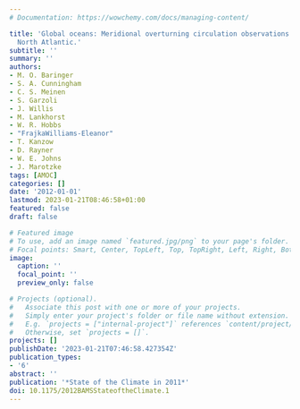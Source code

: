 ```yaml
---
# Documentation: https://wowchemy.com/docs/managing-content/

title: 'Global oceans: Meridional overturning circulation observations in the subtropical
  North Atlantic.'
subtitle: ''
summary: ''
authors:
- M. O. Baringer
- S. A. Cunningham
- C. S. Meinen
- S. Garzoli
- J. Willis
- M. Lankhorst
- W. R. Hobbs
- "FrajkaWilliams-Eleanor"
- T. Kanzow
- D. Rayner
- W. E. Johns
- J. Marotzke
tags: [AMOC]
categories: []
date: '2012-01-01'
lastmod: 2023-01-21T08:46:58+01:00
featured: false
draft: false

# Featured image
# To use, add an image named `featured.jpg/png` to your page's folder.
# Focal points: Smart, Center, TopLeft, Top, TopRight, Left, Right, BottomLeft, Bottom, BottomRight.
image:
  caption: ''
  focal_point: ''
  preview_only: false

# Projects (optional).
#   Associate this post with one or more of your projects.
#   Simply enter your project's folder or file name without extension.
#   E.g. `projects = ["internal-project"]` references `content/project/deep-learning/index.md`.
#   Otherwise, set `projects = []`.
projects: []
publishDate: '2023-01-21T07:46:58.427354Z'
publication_types:
- '6'
abstract: ''
publication: '*State of the Climate in 2011*'
doi: 10.1175/2012BAMSStateoftheClimate.1
---
```

